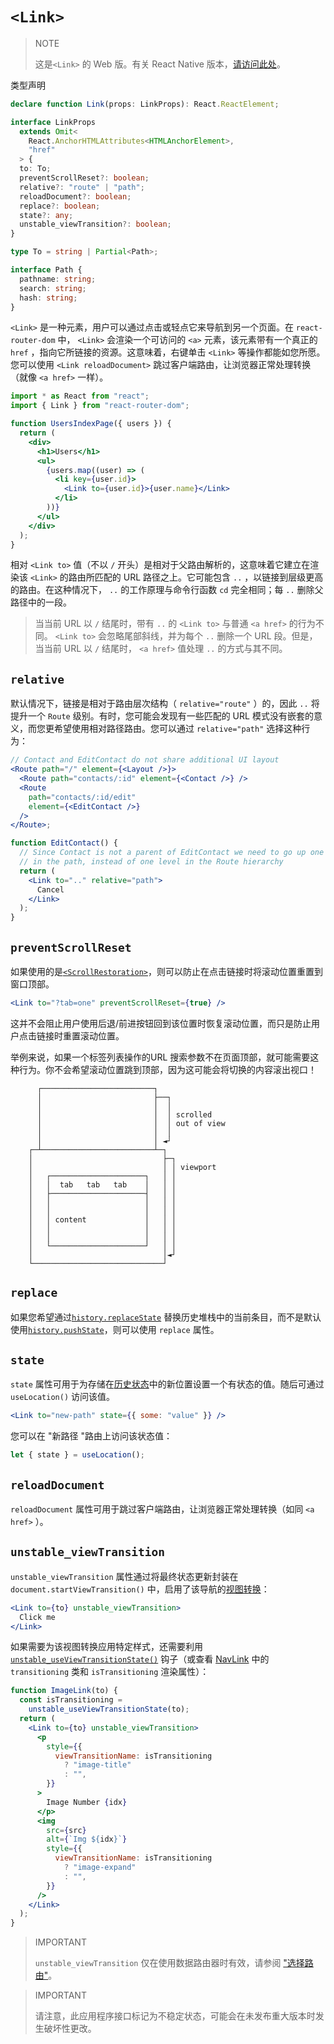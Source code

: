 # `<Link>`

> NOTE
>
> 这是`<Link>` 的 Web 版。有关 React Native 版本，[请访问此处](https://baimingxuan.github.io/react-router6-doc/components/link-native)。

类型声明

```ts
declare function Link(props: LinkProps): React.ReactElement;

interface LinkProps
  extends Omit<
    React.AnchorHTMLAttributes<HTMLAnchorElement>,
    "href"
  > {
  to: To;
  preventScrollReset?: boolean;
  relative?: "route" | "path";
  reloadDocument?: boolean;
  replace?: boolean;
  state?: any;
  unstable_viewTransition?: boolean;
}

type To = string | Partial<Path>;

interface Path {
  pathname: string;
  search: string;
  hash: string;
}
```

 `<Link>` 是一种元素，用户可以通过点击或轻点它来导航到另一个页面。在 `react-router-dom` 中， `<Link>` 会渲染一个可访问的 `<a>` 元素，该元素带有一个真正的 `href` ，指向它所链接的资源。这意味着，右键单击 `<Link>` 等操作都能如您所愿。您可以使用 `<Link reloadDocument>` 跳过客户端路由，让浏览器正常处理转换（就像 `<a href>` 一样）。

```jsx
import * as React from "react";
import { Link } from "react-router-dom";

function UsersIndexPage({ users }) {
  return (
    <div>
      <h1>Users</h1>
      <ul>
        {users.map((user) => (
          <li key={user.id}>
            <Link to={user.id}>{user.name}</Link>
          </li>
        ))}
      </ul>
    </div>
  );
}
```

相对 `<Link to>` 值（不以 `/` 开头）是相对于父路由解析的，这意味着它建立在渲染该 `<Link>` 的路由所匹配的 URL 路径之上。它可能包含 `..` ，以链接到层级更高的路由。在这种情况下， `..` 的工作原理与命令行函数 `cd` 完全相同；每 `..` 删除父路径中的一段。

> 当当前 URL 以 `/` 结尾时，带有 `..` 的 `<Link to>` 与普通 `<a href>` 的行为不同。 `<Link to>` 会忽略尾部斜线，并为每个 `..` 删除一个 URL 段。但是，当当前 URL 以 `/` 结尾时， `<a href>` 值处理 `..` 的方式与其不同。

## `relative`

默认情况下，链接是相对于路由层次结构（ `relative="route"` ）的，因此 `..` 将提升一个 `Route` 级别。有时，您可能会发现有一些匹配的 URL 模式没有嵌套的意义，而您更希望使用相对路径路由。您可以通过 `relative="path"` 选择这种行为：

```jsx
// Contact and EditContact do not share additional UI layout
<Route path="/" element={<Layout />}>
  <Route path="contacts/:id" element={<Contact />} />
  <Route
    path="contacts/:id/edit"
    element={<EditContact />}
  />
</Route>;

function EditContact() {
  // Since Contact is not a parent of EditContact we need to go up one level
  // in the path, instead of one level in the Route hierarchy
  return (
    <Link to=".." relative="path">
      Cancel
    </Link>
  );
}
```

## `preventScrollReset`

如果使用的是[`<ScrollRestoration>`](https://baimingxuan.github.io/react-router6-doc/components/scroll-restoration)，则可以防止在点击链接时将滚动位置重置到窗口顶部。

```jsx
<Link to="?tab=one" preventScrollReset={true} />
```

这并不会阻止用户使用后退/前进按钮回到该位置时恢复滚动位置，而只是防止用户点击链接时重置滚动位置。

举例来说，如果一个标签列表操作的URL 搜索参数不在页面顶部，就可能需要这种行为。你不会希望滚动位置跳到顶部，因为这可能会将切换的内容滚出视口！

```
      ┌─────────────────────────┐
      │                         ├──┐
      │                         │  │
      │                         │  │ scrolled
      │                         │  │ out of view
      │                         │  │
      │                         │ ◄┘
    ┌─┴─────────────────────────┴─┐
    │                             ├─┐
    │                             │ │ viewport
    │   ┌─────────────────────┐   │ │
    │   │  tab   tab   tab    │   │ │
    │   ├─────────────────────┤   │ │
    │   │                     │   │ │
    │   │                     │   │ │
    │   │ content             │   │ │
    │   │                     │   │ │
    │   │                     │   │ │
    │   └─────────────────────┘   │ │
    │                             │◄┘
    └─────────────────────────────┘
```

## `replace`

如果您希望通过[`history.replaceState`](https://developer.mozilla.org/en-US/docs/Web/API/History/replaceState) 替换历史堆栈中的当前条目，而不是默认使用[`history.pushState`](https://developer.mozilla.org/en-US/docs/Web/API/History/pushState)，则可以使用 `replace` 属性。

## `state`

`state` 属性可用于为存储在[历史状态](https://developer.mozilla.org/en-US/docs/Web/API/History/state)中的新位置设置一个有状态的值。随后可通过 `useLocation()` 访问该值。

```jsx
<Link to="new-path" state={{ some: "value" }} />
```

您可以在 "新路径 "路由上访问该状态值：

```jsx
let { state } = useLocation();
```

## `reloadDocument`

`reloadDocument` 属性可用于跳过客户端路由，让浏览器正常处理转换（如同 `<a href>` ）。

## `unstable_viewTransition`

`unstable_viewTransition` 属性通过将最终状态更新封装在 `document.startViewTransition()` 中，启用了该导航的[视图转换](https://developer.mozilla.org/en-US/docs/Web/API/View_Transitions_API)：

```jsx
<Link to={to} unstable_viewTransition>
  Click me
</Link>
```

如果需要为该视图转换应用特定样式，还需要利用[`unstable_useViewTransitionState()`](https://baimingxuan.github.io/react-router6-doc/hooks//use-view-transition-state) 钩子（或查看 [NavLink](https://baimingxuan.github.io/react-router6-doc/components/nav-link) 中的 `transitioning` 类和 `isTransitioning` 渲染属性）：

```jsx
function ImageLink(to) {
  const isTransitioning =
    unstable_useViewTransitionState(to);
  return (
    <Link to={to} unstable_viewTransition>
      <p
        style={{
          viewTransitionName: isTransitioning
            ? "image-title"
            : "",
        }}
      >
        Image Number {idx}
      </p>
      <img
        src={src}
        alt={`Img ${idx}`}
        style={{
          viewTransitionName: isTransitioning
            ? "image-expand"
            : "",
        }}
      />
    </Link>
  );
}
```

> IMPORTANT
>
> `unstable_viewTransition` 仅在使用数据路由器时有效，请参阅 ["选择路由"](https://baimingxuan.github.io/react-router6-doc/routers/picking-a-router)。

> IMPORTANT
>
> 请注意，此应用程序接口标记为不稳定状态，可能会在未发布重大版本时发生破坏性更改。